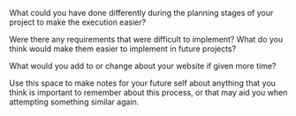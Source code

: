 

What could you have done differently during the planning stages of your project to make the execution easier?


Were there any requirements that were difficult to implement? What do you think would make them easier to implement in future projects?


What would you add to or change about your website if given more time?


Use this space to make notes for your future self about anything that you think is important to remember about this process, or that may aid you when attempting something similar again.
